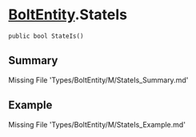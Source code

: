 # [BoltEntity](Types/BoltEntity.md).StateIs
`public bool StateIs()`
## Summary
Missing File 'Types/BoltEntity/M/StateIs_Summary.md'
## Example
Missing File 'Types/BoltEntity/M/StateIs_Example.md'
